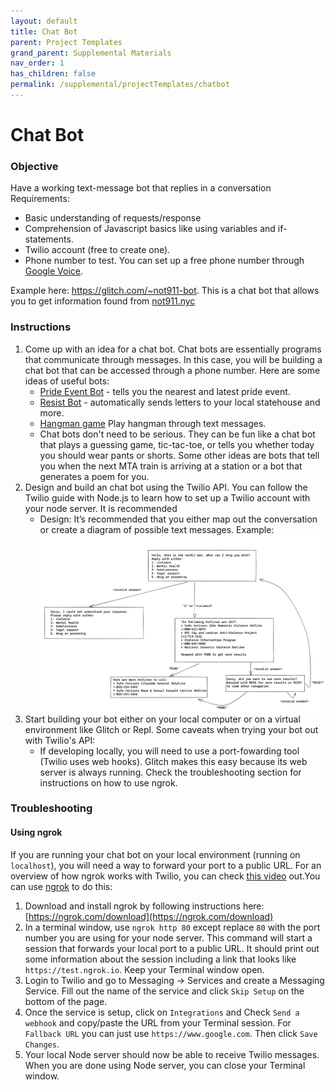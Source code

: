 ```yaml
---
layout: default
title: Chat Bot
parent: Project Templates
grand_parent: Supplemental Materials
nav_order: 1
has_children: false
permalink: /supplemental/projectTemplates/chatbot
---
```

# Chat Bot

### Objective

Have a working text-message bot that replies in a conversation
Requirements:

- Basic understanding of requests/response
- Comprehension of Javascript basics like using variables and if-statements.
- Twilio account (free to create one).
- Phone number to test. You can set up a free phone number through [Google Voice](https://voice.google.com/u/0/about).

Example here: https://glitch.com/~not911-bot. This is a chat bot that allows you to get information found from [not911.nyc](https://not911.nyc)

### Instructions

1. Come up with an idea for a chat bot. Chat bots are essentially programs that communicate through messages. In this case, you will be building a chat bot that can be accessed through a phone number. Here are some ideas of useful bots:
   - [Pride Event Bot](https://glitch.com/~pridebot-glitch) - tells you the nearest and latest pride event.
   - [Resist Bot](https://resist.bot/) - automatically sends letters to your local statehouse and more.
   - [Hangman game](https://github.com/mee-kell/guess-the-word) Play hangman through text messages.
   - Chat bots don't need to be serious. They can be fun like a chat bot that plays a guessing game, tic-tac-toe, or tells you whether today you should wear pants or shorts. Some other ideas are bots that tell you when the next MTA train is arriving at a station or a bot that generates a poem for you.
2. Design and build an chat bot using the Twilio API. You can follow the Twilio guide with Node.js to learn how to set up a Twilio account with your node server. It is recommended
   - Design: It’s recommended that you either map out the conversation or create a diagram of possible text messages. Example:
     ![design-example](design-example.png)
3. Start building your bot either on your local computer or on a virtual environment like Glitch or Repl. Some caveats when trying your bot out with Twilio's API:
   - If developing locally, you will need to use a port-fowarding tool (Twilio uses web hooks). Glitch makes this easy because its web server is always running. Check the troubleshooting section for instructions on how to use ngrok.

### Troubleshooting

#### Using ngrok

If you are running your chat bot on your local environment (running on `localhost`), you will need a way to forward your port to a public URL. For an overview of how ngrok works with Twilio, you can check [this video](https://www.youtube.com/watch?v=S1uExj7mMgM) out.You can use [ngrok](https://ngrok.com/) to do this:

1. Download and install ngrok by following instructions here: [https://ngrok.com/download](https://ngrok.com/download)
2. In a terminal window, use `ngrok http 80` except replace `80` with the port number you are using for your node server. This command will start a session that forwards your local port to a public URL. It should print out some information about the session including a link that looks like `https://test.ngrok.io`. Keep your Terminal window open.
3. Login to Twilio and go to Messaging -> Services and create a Messaging Service. Fill out the name of the service and click `Skip Setup` on the bottom of the page.
4. Once the service is setup, click on `Integrations` and Check `Send a webhook` and copy/paste the URL from your Terminal session. For `Fallback URL` you can just use `https://www.google.com`. Then click `Save Changes`.
5. Your local Node server should now be able to receive Twilio messages. When you are done using Node server, you can close your Terminal window.
